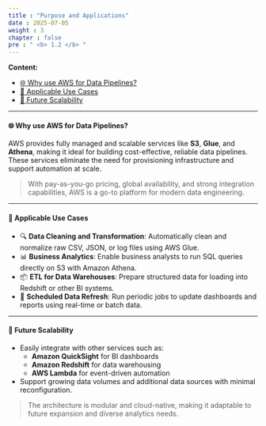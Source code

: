 ```yaml
---
title : "Purpose and Applications"
date : 2025-07-05
weight : 3
chapter : false
pre : " <b> 1.2 </b> "
---
```


**Content:**
- [🌐 Why use AWS for Data Pipelines?](#-why-use-aws-for-data-pipelines)
- [📌 Applicable Use Cases](#-applicable-use-cases)
- [🚀 Future Scalability](#-future-scalability)

---

#### 🌐 Why use AWS for Data Pipelines?

AWS provides fully managed and scalable services like **S3**, **Glue**, and **Athena**, making it ideal for building cost-effective, reliable data pipelines. These services eliminate the need for provisioning infrastructure and support automation at scale.

> With pay-as-you-go pricing, global availability, and strong integration capabilities, AWS is a go-to platform for modern data engineering.

---

#### 📌 Applicable Use Cases

- 🔍 **Data Cleaning and Transformation**: Automatically clean and normalize raw CSV, JSON, or log files using AWS Glue.
- 📊 **Business Analytics**: Enable business analysts to run SQL queries directly on S3 with Amazon Athena.
- 📦 **ETL for Data Warehouses**: Prepare structured data for loading into Redshift or other BI systems.
- 🔁 **Scheduled Data Refresh**: Run periodic jobs to update dashboards and reports using real-time or batch data.

---

#### 🚀 Future Scalability

- Easily integrate with other services such as:
  - **Amazon QuickSight** for BI dashboards
  - **Amazon Redshift** for data warehousing
  - **AWS Lambda** for event-driven automation
- Support growing data volumes and additional data sources with minimal reconfiguration.

> The architecture is modular and cloud-native, making it adaptable to future expansion and diverse analytics needs.
